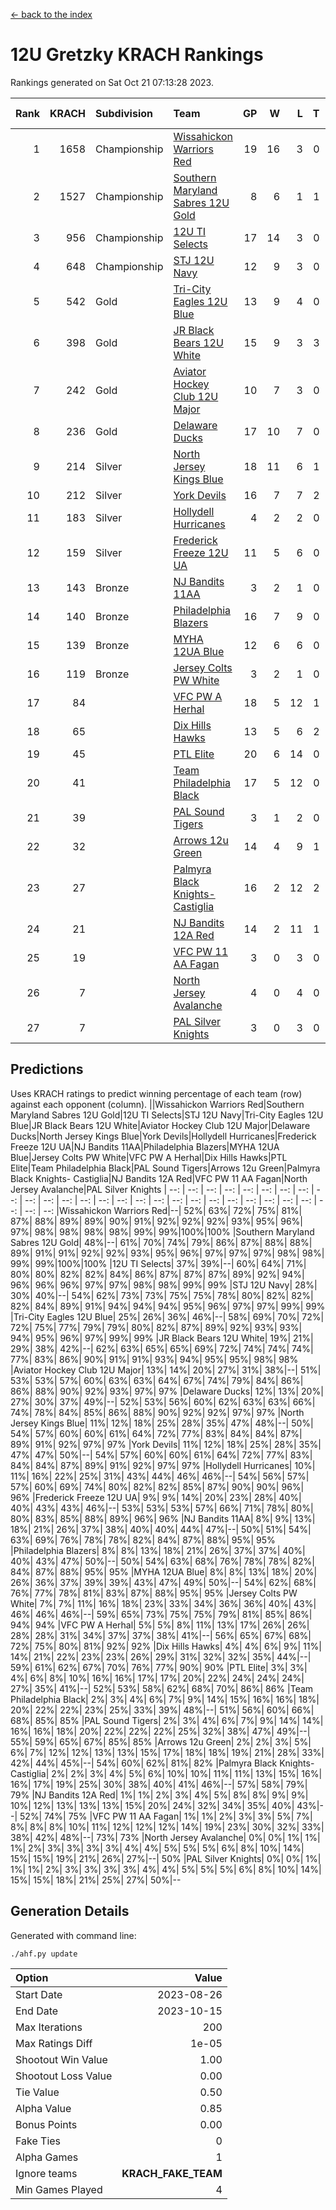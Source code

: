 [<- back to the index](readme.md)
# 12U Gretzky KRACH Rankings
Rankings generated on Sat Oct 21 07:13:28 2023.

Rank|KRACH|Subdivision|Team|GP|W|L|T|OTW|OTL|SoS|Exp Wins|Win Diff
---:|---:|:---|:---|---:|---:|---:|---:|---:|---:|---:|---:|---:
1|1658|Championship|[Wissahickon Warriors Red](https://gamesheetstats.com/seasons/3659/teams/140468/schedule)|19|16|3|0|1|0|387|16.8|-0.0
2|1527|Championship|[Southern Maryland Sabres 12U Gold](https://gamesheetstats.com/seasons/3659/teams/140463/schedule)|8|6|1|1|0|0|484|7.3|-0.0
3|956|Championship|[12U TI Selects](https://gamesheetstats.com/seasons/3659/teams/140450/schedule)|17|14|3|0|0|1|281|14.8|-0.0
4|648|Championship|[STJ 12U Navy](https://gamesheetstats.com/seasons/3659/teams/140464/schedule)|12|9|3|0|1|0|352|9.8|-0.0
5|542|Gold|[Tri-City Eagles 12U Blue](https://gamesheetstats.com/seasons/3659/teams/140466/schedule)|13|9|4|0|0|0|408|9.8|-0.0
6|398|Gold|[JR Black Bears 12U White](https://gamesheetstats.com/seasons/3659/teams/140456/schedule)|15|9|3|3|0|1|348|11.3|-0.0
7|242|Gold|[Aviator Hockey Club 12U Major](https://gamesheetstats.com/seasons/3659/teams/140452/schedule)|10|7|3|0|0|0|246|7.8|-0.0
8|236|Gold|[Delaware Ducks](https://gamesheetstats.com/seasons/3659/teams/140453/schedule)|17|10|7|0|0|0|272|10.8|-0.0
9|214|Silver|[North Jersey Kings Blue](https://gamesheetstats.com/seasons/3659/teams/140459/schedule)|18|11|6|1|1|0|226|12.4|0.0
10|212|Silver|[York Devils](https://gamesheetstats.com/seasons/3659/teams/140469/schedule)|16|7|7|2|1|0|463|8.8|-0.0
11|183|Silver|[Hollydell Hurricanes](https://gamesheetstats.com/seasons/3659/teams/140777/schedule)|4|2|2|0|0|0|414|2.8|-0.0
12|159|Silver|[Frederick Freeze 12U UA](https://gamesheetstats.com/seasons/3659/teams/140455/schedule)|11|5|6|0|0|0|350|5.8|-0.0
13|143|Bronze|[NJ Bandits 11AA](https://gamesheetstats.com/seasons/3659/teams/140782/schedule)|3|2|1|0|0|0|79|2.9|0.0
14|140|Bronze|[Philadelphia Blazers](https://gamesheetstats.com/seasons/3659/teams/140461/schedule)|16|7|9|0|1|0|463|7.8|-0.0
15|139|Bronze|[MYHA 12UA Blue](https://gamesheetstats.com/seasons/3659/teams/140457/schedule)|12|6|6|0|0|1|351|6.8|-0.0
16|119|Bronze|[Jersey Colts PW White](https://gamesheetstats.com/seasons/3659/teams/140778/schedule)|3|2|1|0|0|0|73|2.9|0.0
17|84||[VFC PW A Herhal](https://gamesheetstats.com/seasons/3659/teams/140467/schedule)|18|5|12|1|0|0|403|6.3|-0.0
18|65||[Dix Hills Hawks](https://gamesheetstats.com/seasons/3659/teams/140454/schedule)|13|5|6|2|0|0|152|6.8|-0.0
19|45||[PTL Elite](https://gamesheetstats.com/seasons/3659/teams/140462/schedule)|20|6|14|0|1|2|297|6.9|0.0
20|41||[Team Philadelphia Black](https://gamesheetstats.com/seasons/3659/teams/140465/schedule)|17|5|12|0|0|0|170|5.9|0.0
21|39||[PAL Sound Tigers](https://gamesheetstats.com/seasons/3659/teams/140486/schedule)|3|1|2|0|0|0|88|1.9|0.0
22|32||[Arrows 12u Green](https://gamesheetstats.com/seasons/3659/teams/140451/schedule)|14|4|9|1|1|0|222|5.4|0.0
23|27||[Palmyra Black Knights- Castiglia](https://gamesheetstats.com/seasons/3659/teams/140460/schedule)|16|2|12|2|0|0|320|3.9|0.0
24|21||[NJ Bandits 12A Red](https://gamesheetstats.com/seasons/3659/teams/140458/schedule)|14|2|11|1|0|1|369|3.4|0.0
25|19||[VFC PW 11 AA Fagan](https://gamesheetstats.com/seasons/3659/teams/140789/schedule)|3|0|3|0|0|1|505|0.8|-0.0
26|7||[North Jersey Avalanche](https://gamesheetstats.com/seasons/3659/teams/140783/schedule)|4|0|4|0|0|0|101|0.9|0.0
27|7||[PAL Silver Knights](https://gamesheetstats.com/seasons/3659/teams/140514/schedule)|3|0|3|0|0|0|35|0.9|0.0

## Predictions
Uses KRACH ratings to predict winning percentage of each team (row) against each opponent (column).
||Wissahickon Warriors Red|Southern Maryland Sabres 12U Gold|12U TI Selects|STJ 12U Navy|Tri-City Eagles 12U Blue|JR Black Bears 12U White|Aviator Hockey Club 12U Major|Delaware Ducks|North Jersey Kings Blue|York Devils|Hollydell Hurricanes|Frederick Freeze 12U UA|NJ Bandits 11AA|Philadelphia Blazers|MYHA 12UA Blue|Jersey Colts PW White|VFC PW A Herhal|Dix Hills Hawks|PTL Elite|Team Philadelphia Black|PAL Sound Tigers|Arrows 12u Green|Palmyra Black Knights- Castiglia|NJ Bandits 12A Red|VFC PW 11 AA Fagan|North Jersey Avalanche|PAL Silver Knights
| --: | --: | --: | --: | --: | --: | --: | --: | --: | --: | --: | --: | --: | --: | --: | --: | --: | --: | --: | --: | --: | --: | --: | --: | --: | --: | --: | --: 
|Wissahickon Warriors Red|--| 52%| 63%| 72%| 75%| 81%| 87%| 88%| 89%| 89%| 90%| 91%| 92%| 92%| 92%| 93%| 95%| 96%| 97%| 98%| 98%| 98%| 98%| 99%| 99%|100%|100%
|Southern Maryland Sabres 12U Gold| 48%|--| 61%| 70%| 74%| 79%| 86%| 87%| 88%| 88%| 89%| 91%| 91%| 92%| 92%| 93%| 95%| 96%| 97%| 97%| 97%| 98%| 98%| 99%| 99%|100%|100%
|12U TI Selects| 37%| 39%|--| 60%| 64%| 71%| 80%| 80%| 82%| 82%| 84%| 86%| 87%| 87%| 87%| 89%| 92%| 94%| 96%| 96%| 96%| 97%| 97%| 98%| 98%| 99%| 99%
|STJ 12U Navy| 28%| 30%| 40%|--| 54%| 62%| 73%| 73%| 75%| 75%| 78%| 80%| 82%| 82%| 82%| 84%| 89%| 91%| 94%| 94%| 94%| 95%| 96%| 97%| 97%| 99%| 99%
|Tri-City Eagles 12U Blue| 25%| 26%| 36%| 46%|--| 58%| 69%| 70%| 72%| 72%| 75%| 77%| 79%| 79%| 80%| 82%| 87%| 89%| 92%| 93%| 93%| 94%| 95%| 96%| 97%| 99%| 99%
|JR Black Bears 12U White| 19%| 21%| 29%| 38%| 42%|--| 62%| 63%| 65%| 65%| 69%| 72%| 74%| 74%| 74%| 77%| 83%| 86%| 90%| 91%| 91%| 93%| 94%| 95%| 95%| 98%| 98%
|Aviator Hockey Club 12U Major| 13%| 14%| 20%| 27%| 31%| 38%|--| 51%| 53%| 53%| 57%| 60%| 63%| 63%| 64%| 67%| 74%| 79%| 84%| 86%| 86%| 88%| 90%| 92%| 93%| 97%| 97%
|Delaware Ducks| 12%| 13%| 20%| 27%| 30%| 37%| 49%|--| 52%| 53%| 56%| 60%| 62%| 63%| 63%| 66%| 74%| 78%| 84%| 85%| 86%| 88%| 90%| 92%| 92%| 97%| 97%
|North Jersey Kings Blue| 11%| 12%| 18%| 25%| 28%| 35%| 47%| 48%|--| 50%| 54%| 57%| 60%| 60%| 61%| 64%| 72%| 77%| 83%| 84%| 84%| 87%| 89%| 91%| 92%| 97%| 97%
|York Devils| 11%| 12%| 18%| 25%| 28%| 35%| 47%| 47%| 50%|--| 54%| 57%| 60%| 60%| 61%| 64%| 72%| 77%| 83%| 84%| 84%| 87%| 89%| 91%| 92%| 97%| 97%
|Hollydell Hurricanes| 10%| 11%| 16%| 22%| 25%| 31%| 43%| 44%| 46%| 46%|--| 54%| 56%| 57%| 57%| 60%| 69%| 74%| 80%| 82%| 82%| 85%| 87%| 90%| 90%| 96%| 96%
|Frederick Freeze 12U UA|  9%|  9%| 14%| 20%| 23%| 28%| 40%| 40%| 43%| 43%| 46%|--| 53%| 53%| 53%| 57%| 66%| 71%| 78%| 80%| 80%| 83%| 85%| 88%| 89%| 96%| 96%
|NJ Bandits 11AA|  8%|  9%| 13%| 18%| 21%| 26%| 37%| 38%| 40%| 40%| 44%| 47%|--| 50%| 51%| 54%| 63%| 69%| 76%| 78%| 78%| 82%| 84%| 87%| 88%| 95%| 95%
|Philadelphia Blazers|  8%|  8%| 13%| 18%| 21%| 26%| 37%| 37%| 40%| 40%| 43%| 47%| 50%|--| 50%| 54%| 63%| 68%| 76%| 78%| 78%| 82%| 84%| 87%| 88%| 95%| 95%
|MYHA 12UA Blue|  8%|  8%| 13%| 18%| 20%| 26%| 36%| 37%| 39%| 39%| 43%| 47%| 49%| 50%|--| 54%| 62%| 68%| 76%| 77%| 78%| 81%| 83%| 87%| 88%| 95%| 95%
|Jersey Colts PW White|  7%|  7%| 11%| 16%| 18%| 23%| 33%| 34%| 36%| 36%| 40%| 43%| 46%| 46%| 46%|--| 59%| 65%| 73%| 75%| 75%| 79%| 81%| 85%| 86%| 94%| 94%
|VFC PW A Herhal|  5%|  5%|  8%| 11%| 13%| 17%| 26%| 26%| 28%| 28%| 31%| 34%| 37%| 37%| 38%| 41%|--| 56%| 65%| 67%| 68%| 72%| 75%| 80%| 81%| 92%| 92%
|Dix Hills Hawks|  4%|  4%|  6%|  9%| 11%| 14%| 21%| 22%| 23%| 23%| 26%| 29%| 31%| 32%| 32%| 35%| 44%|--| 59%| 61%| 62%| 67%| 70%| 76%| 77%| 90%| 90%
|PTL Elite|  3%|  3%|  4%|  6%|  8%| 10%| 16%| 16%| 17%| 17%| 20%| 22%| 24%| 24%| 24%| 27%| 35%| 41%|--| 52%| 53%| 58%| 62%| 68%| 70%| 86%| 86%
|Team Philadelphia Black|  2%|  3%|  4%|  6%|  7%|  9%| 14%| 15%| 16%| 16%| 18%| 20%| 22%| 22%| 23%| 25%| 33%| 39%| 48%|--| 51%| 56%| 60%| 66%| 68%| 85%| 85%
|PAL Sound Tigers|  2%|  3%|  4%|  6%|  7%|  9%| 14%| 14%| 16%| 16%| 18%| 20%| 22%| 22%| 22%| 25%| 32%| 38%| 47%| 49%|--| 55%| 59%| 65%| 67%| 85%| 85%
|Arrows 12u Green|  2%|  2%|  3%|  5%|  6%|  7%| 12%| 12%| 13%| 13%| 15%| 17%| 18%| 18%| 19%| 21%| 28%| 33%| 42%| 44%| 45%|--| 54%| 60%| 62%| 81%| 82%
|Palmyra Black Knights- Castiglia|  2%|  2%|  3%|  4%|  5%|  6%| 10%| 10%| 11%| 11%| 13%| 15%| 16%| 16%| 17%| 19%| 25%| 30%| 38%| 40%| 41%| 46%|--| 57%| 58%| 79%| 79%
|NJ Bandits 12A Red|  1%|  1%|  2%|  3%|  4%|  5%|  8%|  8%|  9%|  9%| 10%| 12%| 13%| 13%| 13%| 15%| 20%| 24%| 32%| 34%| 35%| 40%| 43%|--| 52%| 74%| 75%
|VFC PW 11 AA Fagan|  1%|  1%|  2%|  3%|  3%|  5%|  7%|  8%|  8%|  8%| 10%| 11%| 12%| 12%| 12%| 14%| 19%| 23%| 30%| 32%| 33%| 38%| 42%| 48%|--| 73%| 73%
|North Jersey Avalanche|  0%|  0%|  1%|  1%|  1%|  2%|  3%|  3%|  3%|  3%|  4%|  4%|  5%|  5%|  5%|  6%|  8%| 10%| 14%| 15%| 15%| 19%| 21%| 26%| 27%|--| 50%
|PAL Silver Knights|  0%|  0%|  1%|  1%|  1%|  2%|  3%|  3%|  3%|  3%|  4%|  4%|  5%|  5%|  5%|  6%|  8%| 10%| 14%| 15%| 15%| 18%| 21%| 25%| 27%| 50%|--

## Generation Details

Generated with command line:
```
./ahf.py update
```

| Option | Value |
| :----- | ----: |
| Start Date | 2023-08-26 |
| End Date | 2023-10-15 |
| Max Iterations | 200 |
| Max Ratings Diff | 1e-05 |
| Shootout Win Value | 1.00 |
| Shootout Loss Value | 0.00 |
| Tie Value | 0.50 |
| Alpha Value | 0.85 |
| Bonus Points | 0.00 |
| Fake Ties | 0 |
| Alpha Games | 1 |
| Ignore teams | __KRACH_FAKE_TEAM__ |
| Min Games Played | 4 |

